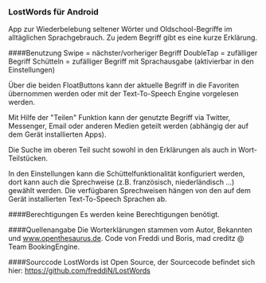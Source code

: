 ### LostWords für Android

App zur Wiederbelebung seltener Wörter und Oldschool-Begriffe im alltäglichen Sprachgebrauch.
Zu jedem Begriff gibt es eine kurze Erklärung.

####Benutzung
Swipe = nächster/vorheriger Begriff
DoubleTap = zufälliger Begriff
Schütteln = zufälliger Begriff mit Sprachausgabe (aktivierbar in den Einstellungen)

Über die beiden FloatButtons kann der aktuelle Begriff in die Favoriten übernommen werden oder mit der Text-To-Speech Engine vorgelesen werden.

Mit Hilfe der "Teilen" Funktion kann der genutzte Begriff via Twitter, Messenger, Email oder anderen Medien geteilt werden (abhängig der auf dem Gerät installierten Apps).

Die Suche im oberen Teil sucht sowohl in den Erklärungen als auch in Wort-Teilstücken.

In den Einstellungen kann die Schüttelfunktionalität konfiguriert werden, dort kann auch die Sprechweise (z.B. französisch, niederländisch ...) gewählt werden. Die verfügbaren Sprechweisen hängen von den auf dem Gerät installierten Text-To-Speech Sprachen ab.

####Berechtigungen
Es werden keine Berechtigungen benötigt.

####Quellenangabe
Die Worterklärungen stammen vom Autor, Bekannten und www.openthesaurus.de.
Code von Freddi und Boris, mad creditz @ Team BookingEngine.

####Sourccode
LostWords ist Open Source, der Sourcecode befindet sich hier:
https://github.com/freddiN/LostWords